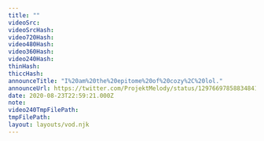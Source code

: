 ```yaml
---
title: ""
videoSrc: 
videoSrcHash: 
video720Hash: 
video480Hash: 
video360Hash: 
video240Hash: 
thinHash: 
thiccHash: 
announceTitle: "I%20am%20the%20epitome%20of%20cozy%2C%20lol."
announceUrl: https://twitter.com/ProjektMelody/status/1297669785883484160
date: 2020-08-23T22:59:21.000Z
note: 
video240TmpFilePath: 
tmpFilePath: 
layout: layouts/vod.njk
---
```

